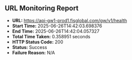 ## URL Monitoring Report

- **URL:** https://api-gw1-prod1.fisglobal.com/gw/v1/health
- **Start Time:** 2025-06-26T14:42:03.698376
- **End Time:** 2025-06-26T14:42:04.057327
- **Total Time Taken:** 0.358951 seconds
- **HTTP Status Code:** 200
- **Status:** Success
- **Failure Reason:** N/A

